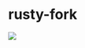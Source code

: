 # rusty-fork

[![](http://meritbadge.herokuapp.com/rusty-fork)](https://crates.io/crates/rusty-fork)
